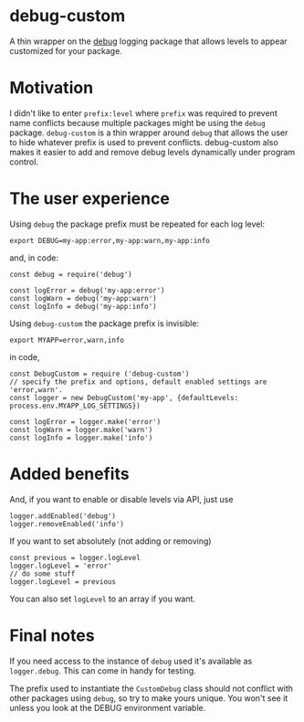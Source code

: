 # debug-custom

A thin wrapper on the [debug](https://github.com/visionmedia/debug) logging package that allows levels to appear customized for your package.

# Motivation

I didn't like to enter `prefix:level` where `prefix` was required to prevent name conflicts because multiple packages might be using the `debug` package. `debug-custom` is a thin wrapper around `debug` that allows the user to hide whatever prefix is used to prevent conflicts. debug-custom also makes it easier to add and remove debug levels dynamically under program control.

# The user experience

Using `debug` the package prefix must be repeated for each log level:

`export DEBUG=my-app:error,my-app:warn,my-app:info`

and, in code:

```
const debug = require('debug')

const logError = debug('my-app:error')
const logWarn = debug('my-app:warn')
const logInfo = debug('my-app:info')
```

Using `debug-custom` the package prefix is invisible:

`export MYAPP=error,warn,info`

in code,

```
const DebugCustom = require ('debug-custom')
// specify the prefix and options, default enabled settings are 'error,warn'.
const logger = new DebugCustom('my-app', {defaultLevels: process.env.MYAPP_LOG_SETTINGS})

const logError = logger.make('error')
const logWarn = logger.make('warn')
const logInfo = logger.make('info')
```

# Added benefits

And, if you want to enable or disable levels via API, just use

```
logger.addEnabled('debug')
logger.removeEnabled('info')
```

If you want to set absolutely (not adding or removing)

```
const previous = logger.logLevel
logger.logLevel = 'error'
// do some stuff
logger.logLevel = previous
```

You can also set `logLevel` to an array if you want.

# Final notes

If you need access to the instance of `debug` used it's available as `logger.debug`. This can come in handy for testing.

The prefix used to instantiate the `CustomDebug` class should not conflict with other packages using `debug`, so try to make yours unique. You won't see it unless you look at the DEBUG environment variable.
